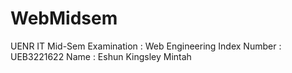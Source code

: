 # WebMidsem
UENR IT Mid-Sem Examination : Web Engineering
Index Number : UEB3221622
Name : Eshun Kingsley Mintah
